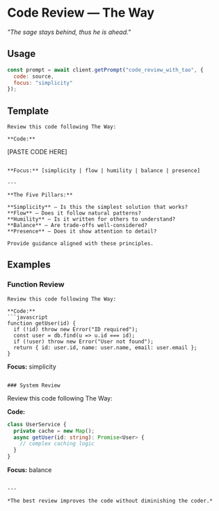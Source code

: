 # Code Review — The Way

*"The sage stays behind, thus he is ahead."*

## Usage

```javascript
const prompt = await client.getPrompt("code_review_with_tao", {
  code: source,
  focus: "simplicity"
});
```

## Template

```
Review this code following The Way:

**Code:**
```
[PASTE CODE HERE]
```

**Focus:** [simplicity | flow | humility | balance | presence]

---

**The Five Pillars:**

**Simplicity** — Is this the simplest solution that works?  
**Flow** — Does it follow natural patterns?  
**Humility** — Is it written for others to understand?  
**Balance** — Are trade-offs well-considered?  
**Presence** — Does it show attention to detail?

Provide guidance aligned with these principles.
```

## Examples

### Function Review
```
Review this code following The Way:

**Code:**
```javascript
function getUser(id) {
  if (!id) throw new Error("ID required");
  const user = db.find(u => u.id === id);
  if (!user) throw new Error("User not found");
  return { id: user.id, name: user.name, email: user.email };
}
```

**Focus:** simplicity
```

### System Review
```
Review this code following The Way:

**Code:**
```typescript
class UserService {
  private cache = new Map();
  async getUser(id: string): Promise<User> {
    // complex caching logic
  }
}
```

**Focus:** balance
```

---

*The best review improves the code without diminishing the coder.* 